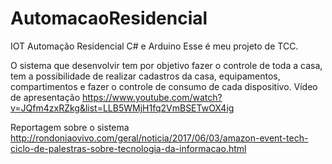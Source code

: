 # AutomacaoResidencial
IOT Automação Residencial C# e Arduino
Esse é meu projeto de TCC.


O sistema que desenvolvir tem por objetivo fazer o controle de toda a casa, tem a possibilidade de realizar cadastros da casa, equipamentos, compartimentos e fazer o controle de consumo de cada dispositivo.
Vídeo de apresentação
https://www.youtube.com/watch?v=JQfm4zxRZkg&list=LLB5WMjH1fq2VmBSETwOX4ig

Reportagem sobre o sistema
http://rondoniaovivo.com/geral/noticia/2017/06/03/amazon-event-tech-ciclo-de-palestras-sobre-tecnologia-da-informacao.html

